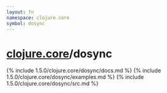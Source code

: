 ```yaml
---
layout: fn
namespace: clojure.core
symbol: dosync
---
```


# [clojure.core](../)/dosync

{% include 1.5.0/clojure.core/dosync/docs.md %}
{% include 1.5.0/clojure.core/dosync/examples.md %}
{% include 1.5.0/clojure.core/dosync/src.md %}

